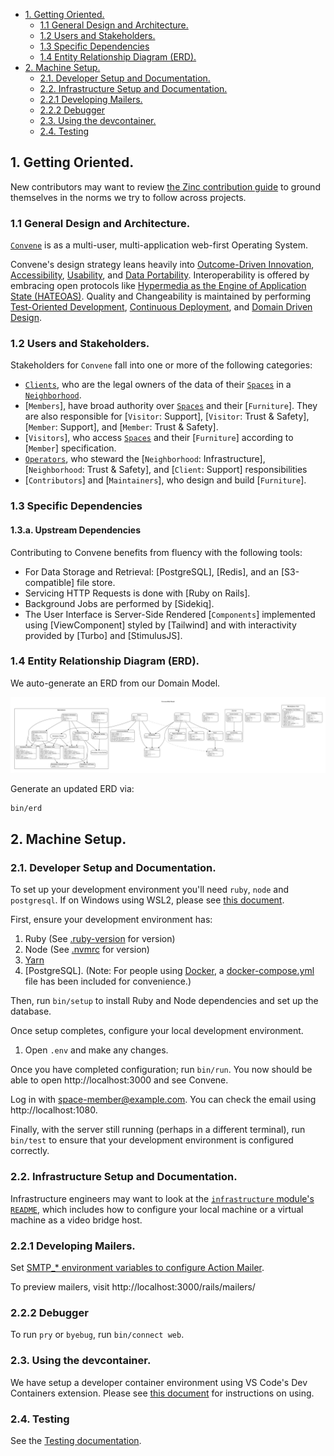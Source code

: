 - [1. Getting Oriented.](#1-getting-oriented)
  - [1.1 General Design and Architecture.](#11-general-design-and-architecture)
  - [1.2 Users and Stakeholders.](#12-users-and-stakeholders)
  - [1.3 Specific Dependencies](#13-specific-dependencies)
  - [1.4 Entity Relationship Diagram (ERD).](#14-entity-relationship-diagram-erd)
- [2. Machine Setup.](#2-machine-setup)
  - [2.1. Developer Setup and Documentation.](#21-developer-setup-and-documentation)
  - [2.2. Infrastructure Setup and Documentation.](#22-infrastructure-setup-and-documentation)
  - [2.2.1 Developing Mailers.](#221-developing-mailers)
  - [2.2.2 Debugger](#222-debugger)
  - [2.3. Using the devcontainer.](#23-using-the-devcontainer)
  - [2.4. Testing](#24-testing)

## 1. Getting Oriented.

New contributors may want to review
[the Zinc contribution guide](https://www.zinc.coop/contributing/) to ground themselves in the norms we try to follow across projects.

### 1.1 General Design and Architecture.
[`Convene`] is as a multi-user, multi-application web-first Operating System.

Convene's design strategy leans heavily into [Outcome-Driven Innovation](https://en.wikipedia.org/wiki/Outcome-Driven_Innovation), [Accessibility](https://developer.mozilla.org/en-US/docs/Web/Accessibility), [Usability](https://en.wikipedia.org/wiki/Usability), and [Data Portability](https://en.wikipedia.org/wiki/Data_portability).
Interoperability is offered by embracing open protocols like [Hypermedia as the Engine of Application State (HATEOAS)](https://en.wikipedia.org/wiki/HATEOAS). Quality and Changeability is maintained by performing [Test-Oriented Development](https://en.wikipedia.org/wiki/Test-driven_development), [Continuous Deployment](https://en.wikipedia.org/wiki/Continuous_deployment), and [Domain Driven Design](https://en.wikipedia.org/wiki/Domain-driven_design).


### 1.2 Users and Stakeholders.
Stakeholders for `Convene` fall into one or more of the following categories:

- [`Clients`], who are the legal owners of the data of their [`Spaces`] in a [`Neighborhood`].
- [`Members`], have broad authority over [`Spaces`] and their [`Furniture`]. They are also responsible for [`Visitor`: Support], [`Visitor`: Trust & Safety], [`Member`: Support], and [`Member`: Trust & Safety].
- [`Visitors`], who access [`Spaces`] and their [`Furniture`] according to [`Member`] specification.
- [`Operators`], who steward the [`Neighborhood`: Infrastructure], [`Neighborhood`: Trust & Safety], and [`Client`: Support] responsibilities
- [`Contributors`] and [`Maintainers`], who design and build [`Furniture`].


### 1.3 Specific Dependencies

#### 1.3.a. Upstream Dependencies

Contributing to Convene benefits from fluency with the following tools:

- For Data Storage and Retrieval: [PostgreSQL], [Redis], and an [S3-compatible] file store.
- Servicing HTTP Requests is done with [Ruby on Rails].
- Background Jobs are performed by [Sidekiq].
- The User Interface is Server-Side Rendered [`Components`] implemented using [ViewComponent] styled by [Tailwind] and with interactivity provided by [Turbo] and [StimulusJS].
### 1.4 Entity Relationship Diagram (ERD).

We auto-generate an ERD from our Domain Model.

![Entity Relationship Diagram of Convene, Showing an Overview of our Core Models and Associations](./docs/erd.png)

Generate an updated ERD via:
```bash
bin/erd
```

## 2. Machine Setup.

### 2.1. Developer Setup and Documentation.

To set up your development environment you'll need `ruby`, `node` and
`postgresql`. If on Windows using WSL2, please see [this document](docs/windows-wsl-dev-setup.md).

First, ensure your development environment has:

1. Ruby (See [.ruby-version](./.ruby-version) for version)
2. Node (See [.nvmrc](./.nvmrc) for version)
3. [Yarn]
4. [PostgreSQL]. (Note: For people using [Docker], a [docker-compose.yml]
   file has been included for convenience.)

Then, run `bin/setup` to install Ruby and Node dependencies and set up the
database.

Once setup completes, configure your local development environment.
1. Open `.env` and make any changes.

Once you have completed configuration; run `bin/run`. You now should be able to open
http://localhost:3000 and see Convene.

Log in with space-member@example.com. You can check the email using http://localhost:1080.

Finally, with the server still running (perhaps in a different terminal), run
`bin/test` to ensure that your development environment is configured correctly.

[PostgreSQL 12]: https://www.postgresql.org/download/
[Docker]: https://www.docker.com
[docker-compose.yml]: ./docker-compose.yml
[.env.example]: ./.env.example
[Yarn]: https://yarnpkg.com/getting-started/install

### 2.2. Infrastructure Setup and Documentation.

Infrastructure engineers may want to look at the
[`infrastructure` module's `README`](./infrastructure/README.md), which includes
how to configure your local machine or a virtual machine as a video bridge host.

### 2.2.1 Developing Mailers.

Set [SMTP\_\* environment variables to configure Action Mailer](.env.example).

To preview mailers, visit http://localhost:3000/rails/mailers/

### 2.2.2 Debugger

To run `pry` or `byebug`, run `bin/connect web`.

### 2.3. Using the devcontainer.
We have setup a developer container environment using VS Code's Dev Containers extension.
Please see [this document](docs/devcontainer-usage.md) for instructions on using.

### 2.4. Testing
See the [Testing documentation](docs/testing.md).

[`Clients`]: https://github.com/zinc-collective/convene/issues/1475
[`Convene`]: https://github.com/zinc-collective/convene
[`Operators`]: https://github.com/zinc-collective/convene/issues/103
[`Neighborhood`]: https://github.com/zinc-collective/convene/issues/892
[`Neighborhoods`]: https://github.com/zinc-collective/convene/issues/892
[`Space`]: https://github.com/zinc-collective/convene/issues/1154
[`Spaces`]: https://github.com/zinc-collective/convene/issues/1154
